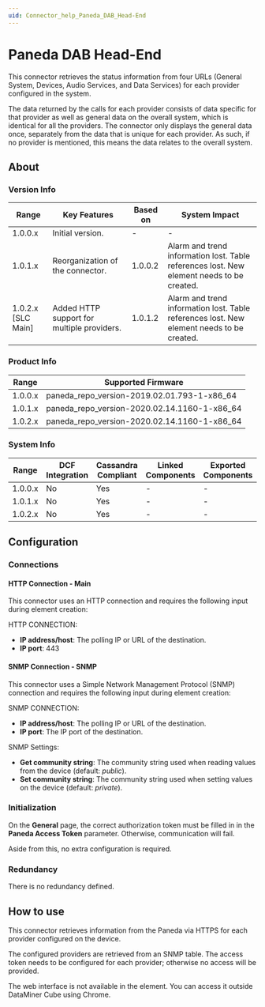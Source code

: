 ```yaml
---
uid: Connector_help_Paneda_DAB_Head-End
---
```


# Paneda DAB Head-End

This connector retrieves the status information from four URLs (General System, Devices, Audio Services, and Data Services) for each provider configured in the system.

The data returned by the calls for each provider consists of data specific for that provider as well as general data on the overall system, which is identical for all the providers.
The connector only displays the general data once, separately from the data that is unique for each provider. As such, if no provider is mentioned, this means the data relates to the overall system.

## About

### Version Info

| **Range**            | **Key Features**                           | **Based on** | **System Impact**                                                                         |
|----------------------|--------------------------------------------|--------------|-------------------------------------------------------------------------------------------|
| 1.0.0.x              | Initial version.                           | \-           | \-                                                                                        |
| 1.0.1.x              | Reorganization of the connector.           | 1.0.0.2      | Alarm and trend information lost. Table references lost. New element needs to be created. |
| 1.0.2.x \[SLC Main\] | Added HTTP support for multiple providers. | 1.0.1.2      | Alarm and trend information lost. Table references lost. New element needs to be created. |

### Product Info

| **Range** | **Supported Firmware**                       |
|-----------|----------------------------------------------|
| 1.0.0.x   | paneda_repo_version-2019.02.01.793-1-x86_64  |
| 1.0.1.x   | paneda_repo_version-2020.02.14.1160-1-x86_64 |
| 1.0.2.x   | paneda_repo_version-2020.02.14.1160-1-x86_64 |

### System Info

| **Range** | **DCF Integration** | **Cassandra Compliant** | **Linked Components** | **Exported Components** |
|-----------|---------------------|-------------------------|-----------------------|-------------------------|
| 1.0.0.x   | No                  | Yes                     | \-                    | \-                      |
| 1.0.1.x   | No                  | Yes                     | \-                    | \-                      |
| 1.0.2.x   | No                  | Yes                     | \-                    | \-                      |

## Configuration

### Connections

#### HTTP Connection - Main

This connector uses an HTTP connection and requires the following input during element creation:

HTTP CONNECTION:

- **IP address/host**: The polling IP or URL of the destination.
- **IP port**: 443

#### SNMP Connection - SNMP

This connector uses a Simple Network Management Protocol (SNMP) connection and requires the following input during element creation:

SNMP CONNECTION:

- **IP address/host**: The polling IP or URL of the destination.
- **IP port**: The IP port of the destination.

SNMP Settings:

- **Get community string**: The community string used when reading values from the device (default: *public*).
- **Set community string**: The community string used when setting values on the device (default: *private*).

### Initialization

On the **General** page, the correct authorization token must be filled in in the **Paneda Access Token** parameter. Otherwise, communication will fail.

Aside from this, no extra configuration is required.

### Redundancy

There is no redundancy defined.

## How to use

This connector retrieves information from the Paneda via HTTPS for each provider configured on the device.

The configured providers are retrieved from an SNMP table. The access token needs to be configured for each provider; otherwise no access will be provided.

The web interface is not available in the element. You can access it outside DataMiner Cube using Chrome.
